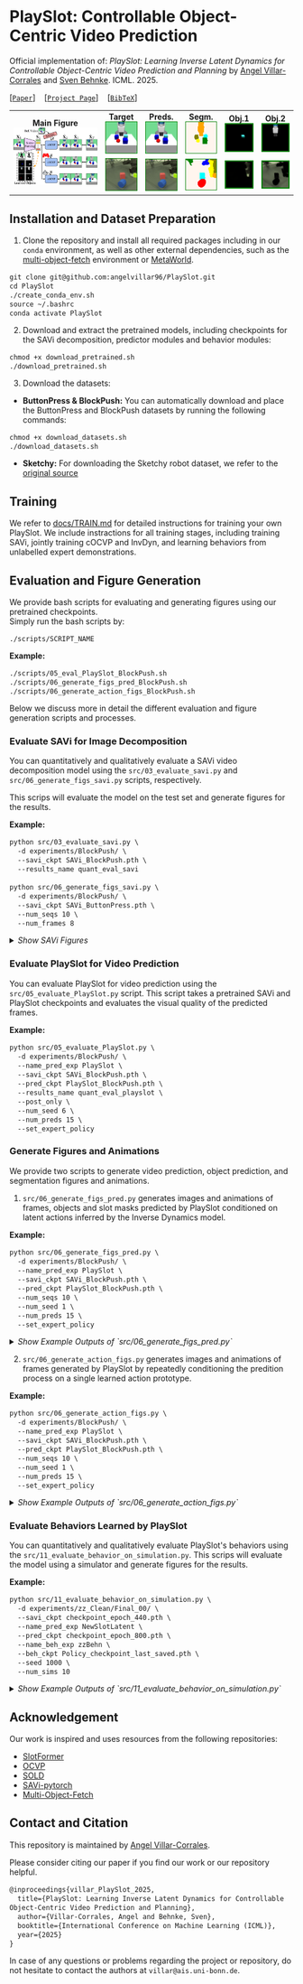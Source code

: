# PlaySlot: Controllable Object-Centric Video Prediction

Official implementation of: *PlaySlot: Learning Inverse Latent Dynamics for Controllable Object-Centric Video Prediction and Planning*  by [Angel Villar-Corrales](http://angelvillarcorrales.com/templates/home.php) and [Sven Behnke](https://www.ais.uni-bonn.de/behnke/). ICML. 2025.

[[`Paper`](https://arxiv.org/abs/2502.07600)]
&nbsp;&nbsp; 
[[`Project Page`](https://play-slot.github.io/PlaySlot/)]
&nbsp;&nbsp; 
[[`BibTeX`](http://angelvillarcorrales.com/templates/others/bibtex_PlaySlot.php)]



<table>
  <tr>
    <td rowspan="2" align="center">
      <b>Main Figure</b>
      <img src="assets/teaser.png" width="200%"><br>
    </td>
    <td align="center">
      <b>Target</b>
      <img src="assets/top_readme_examples/gif1/gt_GIF_frames.gif" width="100%" />
    </td>
    <td align="center">
      <b>Preds.</b>
      <img src="assets/top_readme_examples/gif1/pred_GIF_frames.gif" width="100%" />
    </td>
    <td align="center">
      <b>Segm.</b>
      <img src="assets/top_readme_examples/gif1/masks_GIF_masks.gif" width="100%" />
    </td>
    <td align="center">
      <b>Obj.1</b>
      <img src="assets/top_readme_examples/gif1/gt_obj_8.gif" width="100%" />
    </td>
    <td align="center">
      <b>Obj.2</b>
      <img src="assets/top_readme_examples/gif1/gt_obj_7.gif" width="100%" />
    </td>
  </tr>
  
  <tr>
    <td align="center">
      <img src="assets/top_readme_examples/gif2/gt_GIF_frames.gif" width="100%" />
    </td>
    <td align="center">
      <img src="assets/top_readme_examples/gif2/pred_GIF_frames.gif" width="100%" />
    </td>
    <td align="center">
      <img src="assets/top_readme_examples/gif2/masks_GIF_masks.gif" width="100%" />
    </td>
    <td align="center">
      <img src="assets/top_readme_examples/gif2/gt_obj_5.gif" width="100%" />
    </td>
    <td align="center">
      <img src="assets/top_readme_examples/gif2/gt_obj_6.gif" width="100%" />
    </td>
  </tr>

</table>



## Installation and Dataset Preparation

1. Clone the repository and install all required packages including in our ```conda``` environment, as
well as other external dependencies, such as the [multi-object-fetch](https://github.com/maltemosbach/multi-object-fetch) environment or [MetaWorld](https://github.com/Farama-Foundation/Metaworld).
```
git clone git@github.com:angelvillar96/PlaySlot.git
cd PlaySlot
./create_conda_env.sh
source ~/.bashrc
conda activate PlaySlot
```


2. Download and extract the pretrained models, including checkpoints for the SAVi decomposition, predictor modules and behavior modules:
```
chmod +x download_pretrained.sh
./download_pretrained.sh
```



3. Download the datasets:

 - **ButtonPress & BlockPush:** You can automatically download and place the ButtonPress and BlockPush datasets
 by running the following commands:
  ```
  chmod +x download_datasets.sh
  ./download_datasets.sh
  ```


 - **Sketchy:** For downloading the Sketchy robot dataset, we refer to the [original source](https://github.com/google-deepmind/deepmind-research/tree/master/sketchy)
 




## Training

We refer to [docs/TRAIN.md](/assets/docs/TRAIN.md) for detailed instructions for training your own PlaySlot.
We include instractions for all training stages, including training SAVi, jointly training cOCVP and InvDyn, and learning behaviors from unlabelled expert demonstrations.




## Evaluation and Figure Generation

We provide bash scripts for evaluating and generating figures using our pretrained checkpoints. <br>
Simply run the bash scripts by:

```
./scripts/SCRIPT_NAME
```

**Example:**

```
./scripts/05_eval_PlaySlot_BlockPush.sh 
./scripts/06_generate_figs_pred_BlockPush.sh
./scripts/06_generate_action_figs_BlockPush.sh
```

Below we discuss more in detail the different evaluation and figure generation scripts and processes.


### Evaluate SAVi for Image Decomposition

You can quantitatively and qualitatively evaluate a SAVi video decomposition model using the `src/03_evaluate_savi.py` and `src/06_generate_figs_savi.py` scripts, respectively.

This scrips will evaluate the model on the test set and generate figures for the results.

**Example:**
```
python src/03_evaluate_savi.py \
  -d experiments/BlockPush/ \
  --savi_ckpt SAVi_BlockPush.pth \
  --results_name quant_eval_savi

python src/06_generate_figs_savi.py \
  -d experiments/BlockPush/ \
  --savi_ckpt SAVi_ButtonPress.pth \
  --num_seqs 10 \
  --num_frames 8
```

<details>
    <summary><i>Show SAVi Figures</i></summary>
    Generating figures with SAVi should produce figures as follows:
    <img src="assets/savi_imgs/savi_slots_00.png" width="49%" align="center">
    <img src="assets/savi_imgs/savi_slots_01.png" width="49%" align="center">
</details>




### Evaluate PlaySlot for Video Prediction

You can evaluate PlaySlot for video prediction using the `src/05_evaluate_PlaySlot.py` script.
This script takes a pretrained SAVi and PlaySlot checkpoints and evaluates the visual quality of the predicted frames.

**Example:**
```
python src/05_evaluate_PlaySlot.py \
  -d experiments/BlockPush/ \
  --name_pred_exp PlaySlot \
  --savi_ckpt SAVi_BlockPush.pth \
  --pred_ckpt PlaySlot_BlockPush.pth \
  --results_name quant_eval_playslot \
  --post_only \
  --num_seed 6 \
  --num_preds 15 \
  --set_expert_policy
```




### Generate Figures and Animations

We provide two scripts to generate video prediction, object prediction, and segmentation figures and animations.


 1. `src/06_generate_figs_pred.py` generates images and animations of frames, objects and slot masks predicted by PlaySlot
 conditioned on latent actions inferred by the Inverse Dynamics model.



**Example:**
```
python src/06_generate_figs_pred.py \
  -d experiments/BlockPush/ \
  --name_pred_exp PlaySlot \
  --savi_ckpt SAVi_BlockPush.pth \
  --pred_ckpt PlaySlot_BlockPush.pth \
  --num_seqs 10 \
  --num_seed 1 \
  --num_preds 15 \
  --set_expert_policy
```


<details>
    <summary><i>Show Example Outputs of `src/06_generate_figs_pred.py`</i></summary>
    Generating figures with PlaySlot should produce animations as follows:
    <br>
    </table>
      <tbody>
      <tr>
        <td align="center">
          <img src="assets/PlaySlot_Pred_GIFs/gif1/gt_GIF_frames.gif" width="11%" />
        </td>
        <td align="center">
          <img src="assets/PlaySlot_Pred_GIFs/gif1/pred_GIF_frames.gif" width="11%"/>
        </td>
        <td align="center">
          <img src="assets/PlaySlot_Pred_GIFs/gif1/masks_GIF_masks.gif" width="11%" />
        </td>
        <td align="center">
          <img src="assets/PlaySlot_Pred_GIFs/gif1/obj_1.gif" width="11%" />
        </td>
        <td align="center">
          <img src="assets/PlaySlot_Pred_GIFs/gif1/obj_2.gif" width="11%" />
        </td>
        <td align="center">
          <img src="assets/PlaySlot_Pred_GIFs/gif1/obj_3.gif" width="11%" />
        </td>
        <td align="center">
          <img src="assets/PlaySlot_Pred_GIFs/gif1/obj_5.gif" width="11%" />
        </td>
        <td align="center">
          <img src="assets/PlaySlot_Pred_GIFs/gif1/obj_7.gif" width="11%" />
        </td>
      </tr>
      <br>
      <tr>
        <td align="center">
          <img src="assets/PlaySlot_Pred_GIFs/gif2/gt_GIF_frames.gif" width="11%" />
        </td>
        <td align="center">
          <img src="assets/PlaySlot_Pred_GIFs/gif2/pred_GIF_frames.gif" width="11%" />
        </td>
        <td align="center">
          <img src="assets/PlaySlot_Pred_GIFs/gif2/masks_GIF_masks.gif" width="11%" />
        </td>
        <td align="center">
          <img src="assets/PlaySlot_Pred_GIFs/gif2/obj_1.gif" width="11%" />
        </td>
        <td align="center">
          <img src="assets/PlaySlot_Pred_GIFs/gif2/obj_2.gif" width="11%" />
        </td>
        <td align="center">
          <img src="assets/PlaySlot_Pred_GIFs/gif2/obj_3.gif" width="11%" />
        </td>
        <td align="center">
          <img src="assets/PlaySlot_Pred_GIFs/gif2/obj_6.gif" width="11%" />
        </td>
        <td align="center">
          <img src="assets/PlaySlot_Pred_GIFs/gif2/obj_7.gif" width="11%" />
        </td>
      </tr>
      </tbody>
    </table>
</details>



 2. `src/06_generate_action_figs.py` generates images and animations of frames generated by PlaySlot 
 by repeatedly conditioning the predition process on a single learned action prototype.


**Example:**
```
python src/06_generate_action_figs.py \
  -d experiments/BlockPush/ \
  --name_pred_exp PlaySlot \
  --savi_ckpt SAVi_BlockPush.pth \
  --pred_ckpt PlaySlot_BlockPush.pth \
  --num_seqs 10 \
  --num_seed 1 \
  --num_preds 15 \
  --set_expert_policy
```


<details>
     <summary><i>Show Example Outputs of `src/06_generate_action_figs.py`</i></summary>
    Generating figures with this script should produce animations as follows:
    <br>
    </table>
      <tr>
        <td align="center">
          <img src="assets/PlaySlot_Action_GIFs/gif1/inferred_dynamics.gif" width="11%" />
        </td>
        <td align="center">
          <img src="assets/PlaySlot_Action_GIFs/gif1/action_proto_1.gif" width="11%"/>
        </td>
        <td align="center">
          <img src="assets/PlaySlot_Action_GIFs/gif1/action_proto_2.gif" width="11%" />
        </td>
        <td align="center">
          <img src="assets/PlaySlot_Action_GIFs/gif1/action_proto_3.gif" width="11%" />
        </td>
        <td align="center">
          <img src="assets/PlaySlot_Action_GIFs/gif1/action_proto_4.gif" width="11%" />
        </td>
        <td align="center">
          <img src="assets/PlaySlot_Action_GIFs/gif1/action_proto_5.gif" width="11%" />
        </td>
        <td align="center">
          <img src="assets/PlaySlot_Action_GIFs/gif1/action_proto_6.gif" width="11%" />
        </td>
        <td align="center">
          <img src="assets/PlaySlot_Action_GIFs/gif1/action_proto_7.gif" width="11%" />
        </td>
      </tr>
      <br>
      <tr>
        <td align="center">
          <img src="assets/PlaySlot_Action_GIFs/gif2/inferred_dynamics.gif" width="11%" />
        </td>
        <td align="center">
          <img src="assets/PlaySlot_Action_GIFs/gif2/action_proto_1.gif" width="11%"/>
        </td>
        <td align="center">
          <img src="assets/PlaySlot_Action_GIFs/gif2/action_proto_2.gif" width="11%" />
        </td>
        <td align="center">
          <img src="assets/PlaySlot_Action_GIFs/gif2/action_proto_3.gif" width="11%" />
        </td>
        <td align="center">
          <img src="assets/PlaySlot_Action_GIFs/gif2/action_proto_4.gif" width="11%" />
        </td>
        <td align="center">
          <img src="assets/PlaySlot_Action_GIFs/gif2/action_proto_5.gif" width="11%" />
        </td>
        <td align="center">
          <img src="assets/PlaySlot_Action_GIFs/gif2/action_proto_6.gif" width="11%" />
        </td>
        <td align="center">
          <img src="assets/PlaySlot_Action_GIFs/gif2/action_proto_7.gif" width="11%" />
        </td>
      </tr>
    </table>
</details>




### Evaluate Behaviors Learned by PlaySlot

You can quantitatively and qualitatively evaluate PlaySlot's behaviors using the `src/11_evaluate_behavior_on_simulation.py`.
This scrips will evaluate the model using a simulator and generate figures for the results.



**Example:**
```
python src/11_evaluate_behavior_on_simulation.py \
  -d experiments/zz_Clean/Final_00/ \
  --savi_ckpt checkpoint_epoch_440.pth \
  --name_pred_exp NewSlotLatent \
  --pred_ckpt checkpoint_epoch_800.pth \
  --name_beh_exp zzBehn \
  --beh_ckpt Policy_checkpoint_last_saved.pth \
  --seed 1000 \
  --num_sims 10
```


<details>
    <summary><i>Show Example Outputs of `src/11_evaluate_behavior_on_simulation.py`</i></summary>
    Generating figures of PlaySlot's learned behaviors should produce animations as follows:
    <br>
    <br>
    </table>
      <tr>
        <td align="center">
          <img src="assets/PlaySlot_Beh_GIFs/gif1/pred_GIF_frames.gif" width="25%" />
        </td>
        <td align="center">
          <img src="assets/PlaySlot_Beh_GIFs/gif1/masks_GIF_masks.gif" width="25%"/>
        </td>
        <td align="center">
          <img src="assets/PlaySlot_Beh_GIFs/gif1/sim_GIF_frames.gif" width="25%" />
        </td>
      </tr>
      <br>
      <tr>
        <td align="center">
          <img src="assets/PlaySlot_Beh_GIFs/gif2/pred_GIF_frames.gif" width="25%" />
        </td>
        <td align="center">
          <img src="assets/PlaySlot_Beh_GIFs/gif2/masks_GIF_masks.gif" width="25%"/>
        </td>
        <td align="center">
          <img src="assets/PlaySlot_Beh_GIFs/gif2/sim_GIF_frames.gif" width="25%" />
        </td>
      </tr>
    </table>
</details>





## Acknowledgement

Our work is inspired and uses resources from the following repositories:
 - [SlotFormer](https://github.com/pairlab/SlotFormer)
 - [OCVP](https://github.com/AIS-Bonn/OCVP-object-centric-video-prediction)
 - [SOLD](https://github.com/maltemosbach/sold)
 - [SAVi-pytorch](https://github.com/junkeun-yi/SAVi-pytorch)
 - [Multi-Object-Fetch](https://github.com/maltemosbach/multi-object-fetch)




## Contact and Citation

This repository is maintained by [Angel Villar-Corrales](http://angelvillarcorrales.com/templates/home.php).


Please consider citing our paper if you find our work or our repository helpful.

```
@inproceedings{villar_PlaySlot_2025,
  title={PlaySlot: Learning Inverse Latent Dynamics for Controllable Object-Centric Video Prediction and Planning},
  author={Villar-Corrales, Angel and Behnke, Sven},
  booktitle={International Conference on Machine Learning (ICML)},
  year={2025}
}
```

In case of any questions or problems regarding the project or repository, do not hesitate to contact the authors at `villar@ais.uni-bonn.de`.
